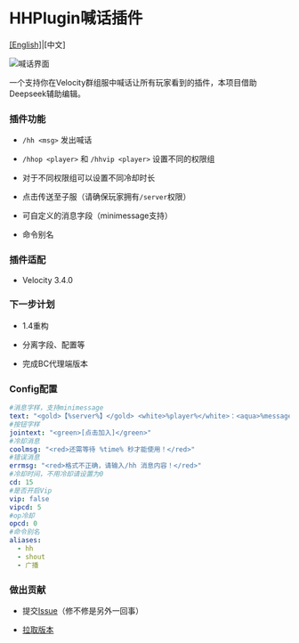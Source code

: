# HHPlugin喊话插件

[[English]](README.en.md)|[中文]

![喊话界面](https://github.com/user-attachments/assets/7a866dcf-329c-4390-a45a-b501dc2fcea2)

一个支持你在Velocity群组服中喊话让所有玩家看到的插件，本项目借助Deepseek辅助编辑。

### 插件功能

* `/hh <msg>` 发出喊话

* `/hhop <player>` 和 `/hhvip <player>` 设置不同的权限组

* 对于不同权限组可以设置不同冷却时长

* 点击传送至子服（请确保玩家拥有`/server`权限）

* 可自定义的消息字段（minimessage支持）

* 命令别名

### 插件适配

* Velocity 3.4.0

### 下一步计划

* 1.4重构

* 分离字段、配置等

* 完成BC代理端版本

### Config配置

```yml
#消息字样，支持minimessage
text: "<gold>【%server%】</gold> <white>%player%</white>：<aqua>%message%</aqua>"
#按钮字样
jointext: "<green>[点击加入]</green>"
#冷却消息
coolmsg: "<red>还需等待 %time% 秒才能使用！</red>"
#错误消息
errmsg: "<red>格式不正确，请输入/hh 消息内容！</red>"
#冷却时间，不用冷却请设置为0
cd: 15
#是否开启Vip
vip: false
vipcd: 5
#op冷却
opcd: 0
#命令别名
aliases:
  - hh
  - shout
  - 广播
```

### 做出贡献

* 提交[Issue](https://github.com/dly0331/hhplugin/issues)（修不修是另外一回事）

* [拉取版本](https://github.com/dly0331/hhplugin/pulls)
